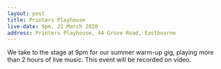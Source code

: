 ```yaml
---
layout: post
title: Printers Playhouse
live-date: 9pm, 21 March 2020
address: Printers Playhouse, 44 Grove Road, Eastbourne
---
```


We take to the stage at 9pm for our summer warm-up gig, playing more than 2 hours of live music. 
This event will be recorded on video. 

